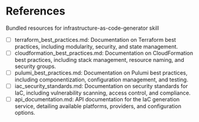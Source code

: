 # References

Bundled resources for infrastructure-as-code-generator skill

- [ ] terraform_best_practices.md: Documentation on Terraform best practices, including modularity, security, and state management.
- [ ] cloudformation_best_practices.md: Documentation on CloudFormation best practices, including stack management, resource naming, and security groups.
- [ ] pulumi_best_practices.md: Documentation on Pulumi best practices, including componentization, configuration management, and testing.
- [ ] iac_security_standards.md: Documentation on security standards for IaC, including vulnerability scanning, access control, and compliance.
- [ ] api_documentation.md: API documentation for the IaC generation service, detailing available platforms, providers, and configuration options.
